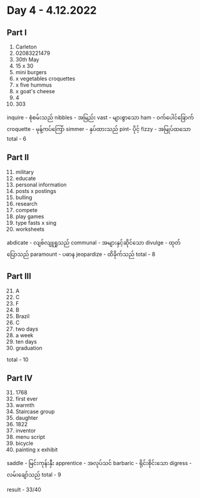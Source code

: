 # Day 4 - 4.12.2022

## Part I

1. Carleton
2. 02083221479
3. 30th May
4. 15 x 30
5. mini burgers
6. x vegetables croquettes
7. x five hummus
8. x goat's cheese
9. 4
10. 303

inquire - စုံစမ်းသည်
nibbles - အမြည်း
vast - များစွာသော
ham - ဝက်ပေါင်ခြောက်
croquette - မုန့်ကပ်ကြော်
simmer - နှပ်ထားသည်
pint- ပိုင့်
fizzy - အမြုပ်ထသော
total - 6

## Part II

11. military
12. educate
13. personal information
14. posts x postings
15. bulling
16. research
17. compete
18. play games
19. type fasts x sing
20. worksheets

abdicate - လျစ်လျူရှုသည်
communal - အများနှင့်ဆိုင်သော
divulge - ထုတ်ပြောသည်
paramount - ပဓာန
jeopardize - ထိခိုက်သည်
total - 8

## Part III

21. A
22. C
23. F
24. B
25. Brazil
26. C
27. two days
28. a week
29. ten days
30. graduation

total - 10

## Part IV

31. 1768
32. first ever
33. warmth
34. Staircase group
35. daughter
36. 1822
37. inventor
38. menu script
39. bicycle
40. painting x exhibit

saddle - မြင်းကုန်းနှီး
apprentice - အလုပ်သင်
barbaric - ရိုင်းစိုင်းသော
digress - လမ်းချော်သည်
total - 9

result - 33/40